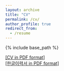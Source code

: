 ```yaml
---
layout: archive
title: "CV"
permalink: /cv/
author_profile: true
redirect_from:
  - /resume
---
```


{% include base_path %}

<a href="http://hjchu95.github.io/files/CV/CV_250704.pdf" target="_blank">[CV in PDF format]</a>  
<a href="http://hjchu95.github.io/files/CV/CV_Korean_250704.pdf" target="_blank">[한글이력서 in PDF format]</a>

<!-- [CV in PDF format](http://hjchu95.github.io/files/CV/CV_250704.pdf)  
[한글이력서 in PDF format](http://hjchu95.github.io/files/CV/CV_Korean_250704.pdf) -->